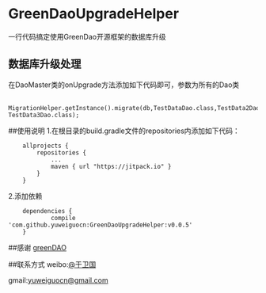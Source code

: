 # GreenDaoUpgradeHelper
一行代码搞定使用GreenDao开源框架的数据库升级

## 数据库升级处理
在DaoMaster类的onUpgrade方法添加如下代码即可，参数为所有的Dao类
```
	MigrationHelper.getInstance().migrate(db,TestDataDao.class,TestData2Dao.class，TestData3Dao.class);
```

##使用说明
1.在根目录的build.gradle文件的repositories内添加如下代码：
```
	allprojects {
		repositories {
			...
			maven { url "https://jitpack.io" }
		}
	}
```

2.添加依赖
```
	dependencies {
	        compile 'com.github.yuweiguocn:GreenDaoUpgradeHelper:v0.0.5'
	}
```


##感谢
[greenDAO](https://github.com/greenrobot/greenDAO)


##联系方式
weibo:[@于卫国](http://weibo.com/weiguo58)

gmail:[yuweiguocn@gmail.com](mailto:yuweiguocn@gmail.com)
